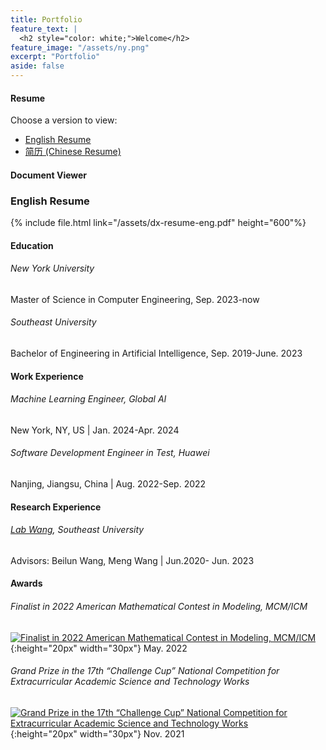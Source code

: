 ```yaml
---
title: Portfolio
feature_text: |
  <h2 style="color: white;">Welcome</h2>
feature_image: "/assets/ny.png"
excerpt: "Portfolio"
aside: false
---
```



#### Resume
<!--{% include file.html link="/assets/dx-resume.pdf" height="600"%}<br>-->
Choose a version to view:

- [English Resume](javascript:showDocument('eng-ai'))
- [简历 (Chinese Resume)](javascript:showDocument('chn-ai'))

#### Document Viewer

<div id="document-viewer">
  <div id="eng-ai" class="document-section">
    <h3>English Resume</h3>
    {% include file.html link="/assets/dx-resume-eng.pdf" height="600"%}
  </div>

  <div id="chn-ai" class="document-section" style="display:none;">
    <h3>简历 (Chinese Resume)</h3>
    {% include file.html link="/assets/dx-resume-chn.pdf" height="600"%}
  </div>
</div>

<script>
  function showDocument(id) {
    document.querySelectorAll('.document-section').forEach(section => {
      section.style.display = 'none';
    });
    document.getElementById(id).style.display = 'block';
  }
</script>



#### Education

###### New York University
Master of Science in Computer Engineering, Sep. 2023-now

###### Southeast University

Bachelor of Engineering in Artificial Intelligence, Sep. 2019-June. 2023



#### Work Experience

###### Machine Learning Engineer, Global AI
New York, NY, US | Jan. 2024-Apr. 2024

###### Software Development Engineer in Test, Huawei
Nanjing, Jiangsu, China | Aug. 2022-Sep. 2022



#### Research Experience
###### [Lab Wang](https://xgbxscwx.seu.edu.cn/wang-labsite/), Southeast University
Advisors: Beilun Wang, Meng Wang | Jun.2020- Jun. 2023



#### Awards
###### Finalist in 2022 American Mathematical Contest in Modeling, MCM/ICM
[![Finalist in 2022 American Mathematical Contest in Modeling, MCM/ICM](/assets/award1.png)](/link/to/award1){:height="20px" width="30px"}
May. 2022

###### Grand Prize in the 17th “Challenge Cup” National Competition for Extracurricular Academic Science and Technology Works
[![Grand Prize in the 17th “Challenge Cup” National Competition for Extracurricular Academic Science and Technology Works](/assets/award2.png)](/link/to/award2){:height="20px" width="30px"}
Nov. 2021


<div hidden>


# Heading 1

## Heading 2

### Heading 3

#### Heading 4

##### Heading 5

###### Heading 6

<small>A small element</small>

[A link](https://david.darn.es "A link")

Lorem ipsum dolor sit amet, consectetur adip* isicing elit, sed do eiusmod *tempor incididunt ut labore et dolore magna aliqua.

Duis aute irure dolor in [A link](https://david.darn.es "A link") reprehenderit in voluptate velit esse cillum **bold text** dolore eu fugiat nulla pariatur. Excepteur span element sint occaecat cupidatat non proident, sunt _italicised text_ in culpa qui officia deserunt mollit anim id `some code` est laborum.

* An item
* An item
* An item
* An item
* An item

1. Item one
2. Item two
3. Item three
4. Item four
5. Item five

> A simple blockquote

Some HTML...

``` html
<blockquote cite="http://www.imdb.com/title/tt0284978/quotes/qt1375101">
  <p>You planning a vacation, Mr. Sullivan?</p>
  <footer>
    <a href="http://www.imdb.com/title/tt0284978/quotes/qt1375101">Sunways Security Guard</a>
  </footer>
</blockquote>
```

...CSS...

``` css
blockquote {
  text-align: center;
  font-weight: bold;
}
blockquote footer {
  font-size: .8rem;
}
```

...and JavaScript

``` js
const blockquote = document.querySelector("blockquote")
const bolden = (keyString, string) =>
  string.replace(new RegExp(keyString, 'g'), '<strong>'+keyString+'</strong>')

blockquote.innerHTML = bolden("Mr. Sullivan", blockquote.innerHTML)
```

`Single line of code`

## HTML Includes

### Contact form

{% include site-form.html %}

``` html
{% raw %}{% include site-form.html %}{% endraw %}
```

### Demo map embed

{% include map.html id="1UT-2Z-Vg_MG_TrS5X2p8SthsJhc" title="Coffee shop map" %}

``` html
{% raw %}{% include map.html id="XXXXXX" title="Coffee shop map" %}{% endraw %}
```

### Button include

{% include button.html text="A button" link="https://david.darn.es" %}

{% include button.html text="A button with icon" link="https://twitter.com/daviddarnes" icon="twitter" %}

``` html
{% raw %}{% include button.html text="A button" link="https://david.darn.es" %}
{% include button.html text="A button with icon" link="https://twitter.com/daviddarnes" icon="twitter" %}{% endraw %}
```

### Icon include

{% include icon.html id="twitter" title="twitter" %} [{% include icon.html id="linkedin" title="twitter" %}](https://www.linkedin.com/in/daviddarnes)

``` html
{% raw %}{% include icon.html id="twitter" title="twitter" %}
[{% include icon.html id="linkedin" title="twitter" %}](https://www.linkedin.com/in/daviddarnes){% endraw %}
```

### Video include

{% include video.html id="zrkcGL5H3MU" title="Siteleaf tutorial video" %}

``` html
{% raw %}{% include video.html id="zrkcGL5H3MU" title="Siteleaf tutorial video" %}{% endraw %}
```


### Image includes

{% include figure.html image="https://picsum.photos/600/800?image=894" caption="Image with caption" width="300" height="800" %}

{% include figure.html image="https://picsum.photos/600/800?image=894" caption="Right aligned image" position="right" width="300" height="800" %}

{% include figure.html image="https://picsum.photos/600/800?image=894" caption="Left aligned image" position="left" width="300" height="800" %}

{% include figure.html image="https://picsum.photos/1600/800?image=894" alt="Image with just alt text" %}

``` html
{% raw %}{% include figure.html image="https://picsum.photos/600/800?image=894" caption="Image with caption" width="300" height="800" %}

{% include figure.html image="https://picsum.photos/600/800?image=894" caption="Right aligned image" position="right" width="300" height="800" %}

{% include figure.html image="https://picsum.photos/600/800?image=894" caption="Left aligned image" position="left" width="300" height="800" %}

{% include figure.html image="https://picsum.photos/1600/800?image=894" alt="Image with just alt text" %}{% endraw %}
```
</div>
